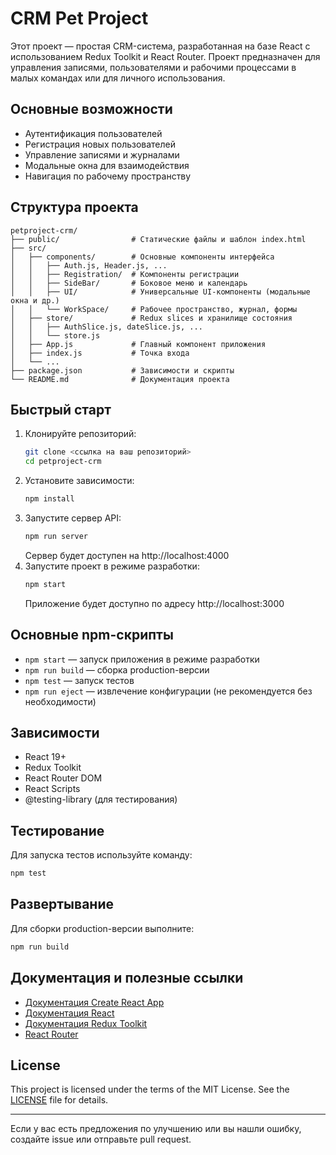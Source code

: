 # CRM Pet Project

Этот проект — простая CRM-система, разработанная на базе React с использованием Redux Toolkit и React Router. Проект предназначен для управления записями, пользователями и рабочими процессами в малых командах или для личного использования.

## Основные возможности
- Аутентификация пользователей
- Регистрация новых пользователей
- Управление записями и журналами
- Модальные окна для взаимодействия
- Навигация по рабочему пространству

## Структура проекта
```
petproject-crm/
├── public/                # Статические файлы и шаблон index.html
├── src/
│   ├── components/        # Основные компоненты интерфейса
│   │   ├── Auth.js, Header.js, ...
│   │   ├── Registration/  # Компоненты регистрации
│   │   ├── SideBar/       # Боковое меню и календарь
│   │   ├── UI/            # Универсальные UI-компоненты (модальные окна и др.)
│   │   └── WorkSpace/     # Рабочее пространство, журнал, формы
│   ├── store/             # Redux slices и хранилище состояния
│   │   ├── AuthSlice.js, dateSlice.js, ...
│   │   └── store.js
│   ├── App.js             # Главный компонент приложения
│   ├── index.js           # Точка входа
│   └── ...
├── package.json           # Зависимости и скрипты
└── README.md              # Документация проекта
```

## Быстрый старт
1. Клонируйте репозиторий:
   ```sh
   git clone <ссылка на ваш репозиторий>
   cd petproject-crm
   ```
2. Установите зависимости:
   ```sh
   npm install
   ```
3. Запустите сервер API:
   ```sh
   npm run server
   ```
   Сервер будет доступен на http://localhost:4000
4. Запустите проект в режиме разработки:
   ```sh
   npm start
   ```
   Приложение будет доступно по адресу http://localhost:3000

## Основные npm-скрипты
- `npm start` — запуск приложения в режиме разработки
- `npm run build` — сборка production-версии
- `npm test` — запуск тестов
- `npm run eject` — извлечение конфигурации (не рекомендуется без необходимости)

## Зависимости
- React 19+
- Redux Toolkit
- React Router DOM
- React Scripts
- @testing-library (для тестирования)

## Тестирование
Для запуска тестов используйте команду:
```sh
npm test
```

## Развертывание
Для сборки production-версии выполните:
```sh
npm run build
```

## Документация и полезные ссылки
- [Документация Create React App](https://facebook.github.io/create-react-app/docs/getting-started)
- [Документация React](https://reactjs.org/)
- [Документация Redux Toolkit](https://redux-toolkit.js.org/)
- [React Router](https://reactrouter.com/)

## License
This project is licensed under the terms of the MIT License. See the [LICENSE](LICENSE) file for details.

---

Если у вас есть предложения по улучшению или вы нашли ошибку, создайте issue или отправьте pull request.
